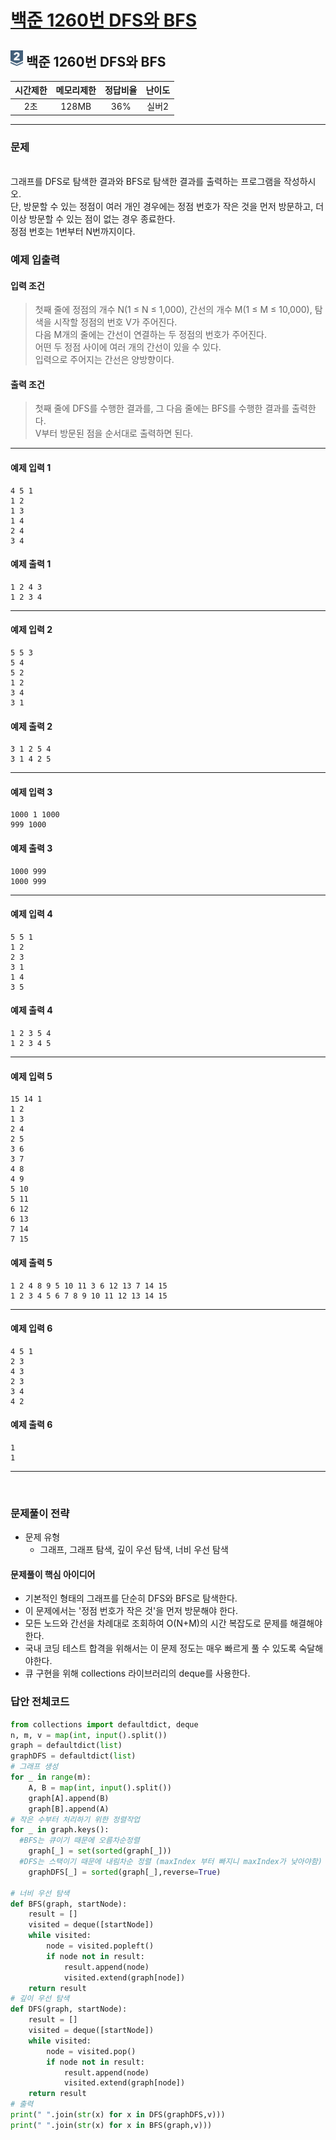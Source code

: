 
# [백준 1260번 DFS와 BFS](https://www.acmicpc.net/problem/1260)

## <img src="https://raw.githubusercontent.com/gudals-kim/Studyroom/0c61bf1ad9b6434ff624dbab4012654df8c92b01/codingtest/img/rank/silver_2.svg" width="20">  백준 1260번 DFS와 BFS  


| 시간제한 | 메모리제한 | 정답비율 | 난이도  | 
|:----:|:-----:|:----:|:----:|
|  2초  | 128MB | 36%  | 실버2  |

---

### 문제

<br> 그래프를 DFS로 탐색한 결과와 BFS로 탐색한 결과를 출력하는 프로그램을 작성하시오.
<br> 단, 방문할 수 있는 정점이 여러 개인 경우에는 정점 번호가 작은 것을 먼저 방문하고, 더 이상 방문할 수 있는 점이 없는 경우 종료한다.
<br> 정점 번호는 1번부터 N번까지이다.


### 예제 입출력

#### 입력 조건
> 첫째 줄에 정점의 개수 N(1 ≤ N ≤ 1,000), 간선의 개수 M(1 ≤ M ≤ 10,000), 탐색을 시작할 정점의 번호 V가 주어진다. <br> 
> 다음 M개의 줄에는 간선이 연결하는 두 정점의 번호가 주어진다.<br>
> 어떤 두 정점 사이에 여러 개의 간선이 있을 수 있다.<br>
> 입력으로 주어지는 간선은 양방향이다.<br>
#### 출력 조건
> 첫째 줄에 DFS를 수행한 결과를, 그 다음 줄에는 BFS를 수행한 결과를 출력한다. <br>
> V부터 방문된 점을 순서대로 출력하면 된다. <br>
---
#### 예제 입력 1
```
4 5 1
1 2
1 3
1 4
2 4
3 4
```
#### 예제 출력 1
```
1 2 4 3
1 2 3 4
```

---
#### 예제 입력 2
```
5 5 3
5 4
5 2
1 2
3 4
3 1
```
#### 예제 출력 2
```
3 1 2 5 4
3 1 4 2 5
```

---
#### 예제 입력 3
```
1000 1 1000
999 1000
```
#### 예제 출력 3
```
1000 999
1000 999
```

---
#### 예제 입력 4
```
5 5 1
1 2
2 3
3 1
1 4
3 5
```
#### 예제 출력 4
```
1 2 3 5 4
1 2 3 4 5
```

---
#### 예제 입력 5
```
15 14 1
1 2
1 3
2 4
2 5
3 6
3 7
4 8
4 9
5 10
5 11
6 12
6 13
7 14
7 15
```
#### 예제 출력 5
```
1 2 4 8 9 5 10 11 3 6 12 13 7 14 15
1 2 3 4 5 6 7 8 9 10 11 12 13 14 15
```

---
#### 예제 입력 6
```
4 5 1
2 3
4 3
2 3
3 4
4 2
```
#### 예제 출력 6
```
1
1
```

---


<br>

### 문제풀이 전략
- 문제 유형
  - 그래프, 그래프 탐색, 깊이 우선 탐색, 너비 우선 탐색


#### 문제풀이 핵심 아이디어

* 기본적인 형태의 그래프를 단순히 DFS와 BFS로 탐색한다.
* 이 문제에서는 '정점 번호가 작은 것'을 먼저 방문해야 한다.
* 모든 노드와 간선을 차례대로 조회하여 O(N+M)의 시간 복잡도로 문제를 해결해야 한다.
* 국내 코딩 테스트 합격을 위해서는 이 문제 정도는 매우 빠르게 풀 수 있도록 숙달해야한다.
* 큐 구현을 위해 collections 라이브러리의 deque를 사용한다.


### 답안 전체코드

```py
from collections import defaultdict, deque
n, m, v = map(int, input().split())
graph = defaultdict(list)
graphDFS = defaultdict(list)
# 그래프 생성
for _ in range(m):
    A, B = map(int, input().split())
    graph[A].append(B)
    graph[B].append(A)
# 작은 수부터 처리하기 위한 정렬작업
for _ in graph.keys():
  #BFS는 큐이기 때문에 오름차순정렬
    graph[_] = set(sorted(graph[_]))
  #DFS는 스택이기 때문에 내림차순 정렬 (maxIndex 부터 빠지니 maxIndex가 낮아야함)
    graphDFS[_] = sorted(graph[_],reverse=True)

# 너비 우선 탐색
def BFS(graph, startNode):
    result = []
    visited = deque([startNode])
    while visited:
        node = visited.popleft()
        if node not in result:
            result.append(node)
            visited.extend(graph[node])
    return result
# 깊이 우선 탐색
def DFS(graph, startNode):
    result = []
    visited = deque([startNode])
    while visited:
        node = visited.pop()
        if node not in result:
            result.append(node)
            visited.extend(graph[node])
    return result
# 출력
print(" ".join(str(x) for x in DFS(graphDFS,v)))
print(" ".join(str(x) for x in BFS(graph,v)))
```
